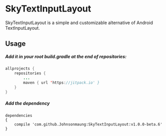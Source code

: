 # SkyTextInputLayout

SkyTextInputLayout is a simple and customizable alternative of Android TextInputLayout.

## Usage

##### Add it in your root build.gradle at the end of repositories:

```java
allprojects {
    repositories {
        ...
        maven { url 'https://jitpack.io' }
    }
}
```

##### Add the dependency

```
dependencies
{
    compile 'com.github.Johnsonmaung:SkyTextInputLayout:v1.0.0-beta.6'
}
```